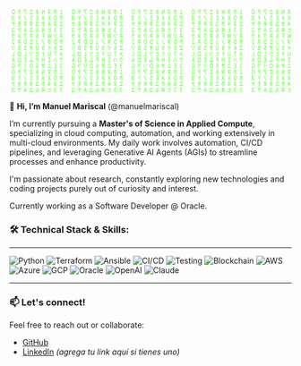 ![MatrixProfile](https://github.com/manuelmariscal/manuelmariscal/blob/main/matrix.svg)

👋 **Hi, I’m Manuel Mariscal** (@manuelmariscal)

I’m currently pursuing a **Master's of Science in Applied Compute**, specializing in cloud computing, automation, and working extensively in multi-cloud environments. My daily work involves automation, CI/CD pipelines, and leveraging Generative AI Agents (AGIs) to streamline processes and enhance productivity.

I'm passionate about research, constantly exploring new technologies and coding projects purely out of curiosity and interest.

Currently working as a Software Developer @ Oracle.

### 🛠️ **Technical Stack & Skills:**
---

![Python](https://img.shields.io/badge/python-3670A0?style=for-the-badge&logo=python&logoColor=ffdd54)
![Terraform](https://img.shields.io/badge/terraform-%235835CC.svg?style=for-the-badge&logo=terraform&logoColor=white)
![Ansible](https://img.shields.io/badge/ansible-EE0000.svg?style=for-the-badge&logo=ansible&logoColor=white)
![CI/CD](https://img.shields.io/badge/CI%2FCD-%23007ACC.svg?style=for-the-badge&logo=githubactions&logoColor=white)
![Testing](https://img.shields.io/badge/Testing-47A248?style=for-the-badge&logo=jest&logoColor=white)
![Blockchain](https://img.shields.io/badge/Blockchain-121D33?style=for-the-badge&logo=ethereum&logoColor=white)
![AWS](https://img.shields.io/badge/AWS-%23FF9900.svg?style=for-the-badge&logo=amazon-aws&logoColor=white)
![Azure](https://img.shields.io/badge/Azure-0089D6.svg?style=for-the-badge&logo=microsoftazure&logoColor=white)
![GCP](https://img.shields.io/badge/GCP-4285F4.svg?style=for-the-badge&logo=google-cloud&logoColor=white)
![Oracle](https://img.shields.io/badge/Oracle-F80000.svg?style=for-the-badge&logo=oracle&logoColor=white)
![OpenAI](https://img.shields.io/badge/OpenAI-412991.svg?style=for-the-badge&logo=openai&logoColor=white)
![Claude](https://img.shields.io/badge/Claude-000000.svg?style=for-the-badge&logo=anthropic&logoColor=white)

---

### 📫 **Let's connect!**
Feel free to reach out or collaborate:
- [GitHub](https://github.com/manuelmariscal)
- [LinkedIn](https://www.linkedin.com/in/victormariscal/) *(agrega tu link aquí si tienes uno)*


